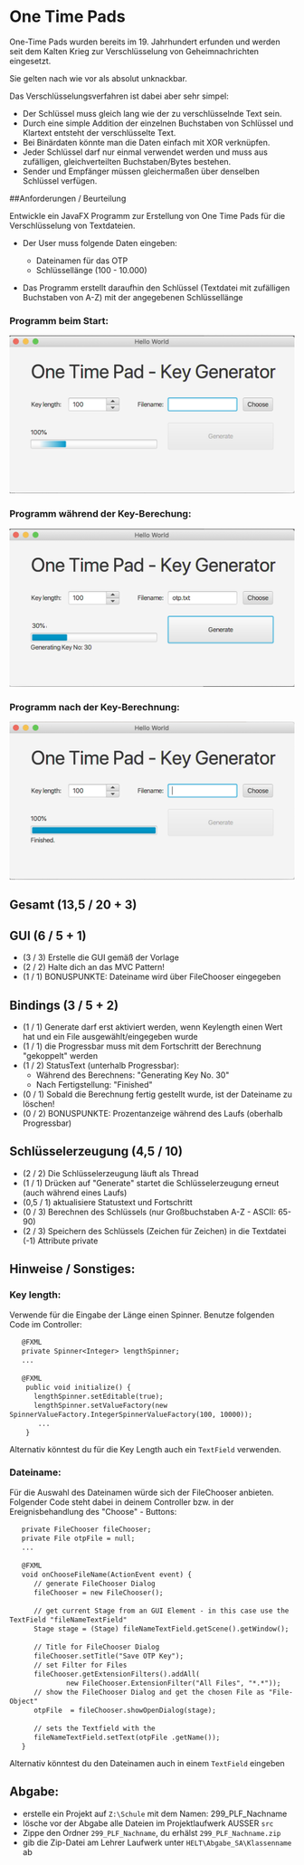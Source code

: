 # One Time Pads

One-Time Pads wurden bereits im 19. Jahrhundert erfunden und werden seit dem Kalten Krieg zur Verschlüsselung von Geheimnachrichten eingesetzt. 

Sie gelten nach wie vor als absolut unknackbar.

Das Verschlüsselungsverfahren ist dabei aber sehr simpel: 

- Der Schlüssel muss gleich lang wie der zu verschlüsselnde Text sein. 
- Durch eine simple Addition der einzelnen Buchstaben von Schlüssel und Klartext entsteht der verschlüsselte Text.
- Bei Binärdaten könnte man die Daten einfach mit XOR verknüpfen.
- Jeder Schlüssel darf nur einmal verwendet werden und muss aus zufälligen, gleichverteilten Buchstaben/Bytes bestehen. 
- Sender und Empfänger müssen gleichermaßen über denselben Schlüssel verfügen.

##Anforderungen / Beurteilung

Entwickle ein JavaFX Programm zur Erstellung von One Time Pads für die Verschlüsselung von Textdateien.

- Der User muss folgende Daten eingeben:
    - Dateinamen für das OTP
    - Schlüssellänge (100 - 10.000)
    
- Das Programm erstellt daraufhin den Schlüssel (Textdatei mit zufälligen Buchstaben von A-Z) mit der angegebenen Schlüssellänge

### Programm beim Start:
![Screenshot1](otp1.png)

### Programm während der Key-Berechung:
![Screenshot2](otp2.png)

### Programm nach der Key-Berechnung:
![Screenshot3](otp3.png)

## Gesamt (13,5  /  20 + 3)

## GUI (6 / 5 + 1)
- (3 / 3) Erstelle die GUI gemäß der Vorlage
- (2 / 2) Halte dich an das MVC Pattern!
- (1 / 1) BONUSPUNKTE: Dateiname wird über FileChooser eingegeben

## Bindings (3 / 5 + 2) 
- (1 / 1) Generate darf erst aktiviert werden, wenn Keylength einen Wert hat und ein File ausgewählt/eingegeben wurde
- (1 / 1) die Progressbar muss mit dem Fortschritt der Berechnung "gekoppelt" werden
- (1 / 2) StatusText (unterhalb Progressbar): 
    - Während des Berechnens: "Generating Key No. 30"
    - Nach Fertigstellung: "Finished"
- (0 / 1) Sobald die Berechnung fertig gestellt wurde, ist der Dateiname zu löschen!
- (0 / 2) BONUSPUNKTE: Prozentanzeige während des Laufs (oberhalb Progressbar)

## Schlüsselerzeugung (4,5 / 10)
- (2 / 2) Die Schlüsselerzeugung läuft als Thread
- (1 / 1) Drücken auf "Generate" startet die Schlüsselerzeugung erneut (auch während eines Laufs)
- (0,5 / 1) aktualisiere Statustext und Fortschritt
- (0 / 3) Berechnen des Schlüssels (nur Großbuchstaben A-Z - ASCII: 65-90)
- (2 / 3) Speichern des Schlüssels (Zeichen für Zeichen) in die Textdatei
    (-1) Attribute private

## Hinweise / Sonstiges:

### Key length:
Verwende für die Eingabe der Länge einen Spinner. Benutze folgenden Code im Controller:

```   
   @FXML
   private Spinner<Integer> lengthSpinner;
   ... 
  
   @FXML
    public void initialize() {
      lengthSpinner.setEditable(true);
      lengthSpinner.setValueFactory(new SpinnerValueFactory.IntegerSpinnerValueFactory(100, 10000));
       ...
    }
```

Alternativ könntest du für die Key Length auch ein `TextField` verwenden.

### Dateiname:
Für die Auswahl des Dateinamen würde sich der FileChooser anbieten. Folgender Code steht dabei in deinem Controller bzw. in der Ereignisbehandlung des "Choose" - Buttons:

```
   private FileChooser fileChooser;
   private File otpFile = null;
   ...

   @FXML
   void onChooseFileName(ActionEvent event) {
      // generate FileChooser Dialog
      fileChooser = new FileChooser();

      // get current Stage from an GUI Element - in this case use the TextField "fileNameTextField"
      Stage stage = (Stage) fileNameTextField.getScene().getWindow();

      // Title for FileChooser Dialog
      fileChooser.setTitle("Save OTP Key");
      // set Filter for Files
      fileChooser.getExtensionFilters().addAll(
              new FileChooser.ExtensionFilter("All Files", "*.*"));
      // show the FileChooser Dialog and get the chosen File as "File-Object"
      otpFile  = fileChooser.showOpenDialog(stage);

      // sets the Textfield with the 
      fileNameTextField.setText(otpFile .getName());
   }
```

Alternativ könntest du den Dateinamen auch in einem `TextField` eingeben

 ## Abgabe:
 - erstelle ein Projekt auf `Z:\Schule` mit dem Namen: 299_PLF_Nachname
 - lösche vor der Abgabe alle Dateien im Projektlaufwerk AUSSER `src`
 - Zippe den Ordner `299_PLF_Nachname`, du erhälst `299_PLF_Nachname.zip`
 - gib die Zip-Datei am Lehrer Laufwerk unter `HELT\Abgabe_SA\Klassenname` ab
